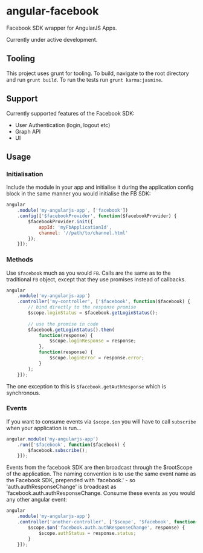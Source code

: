 # angular-facebook

Facebook SDK wrapper for AngularJS Apps.

Currently under active development.

## Tooling

This project uses grunt for tooling. To build, navigate to the root directory and run `grunt build`. To run the tests run `grunt karma:jasmine`.

## Support

Currently supported features of the Facebook SDK:

* User Authentication (login, logout etc)
* Graph API
* UI

## Usage

### Initialisation

Include the module in your app and initialise it during the application config block in the same manner you would initialise the FB SDK:

```javascript
angular
    .module('my-angularjs-app', ['facebook'])
    .config(['$facebookProvider', function($facebookProvider) {
        $facebookProvider.init({
            appId: 'myFbApplicationId',
            channel: '//path/to/channel.html'
        });
    }]);
```

### Methods

Use `$facebook` much as you would `FB`. Calls are the same as to the traditional `FB` object, except that they use promises instead of callbacks.

```javascript
angular
    .module('my-angularjs-app')
    .controller('my-controller', ['$facebook', function($facebook) {
        // bind directly to the response promise
        $scope.loginStatus = $facebook.getLoginStatus();
        
        // use the promise in code
        $facebook.getLoginStatus().then(
            function(response) {
                $scope.loginResponse = response;
            },
            function(response) {
                $scope.loginError = response.error;
            }
        );
    }]);
```

The one exception to this is `$facebook.getAuthResponse` which is synchronous.

### Events

If you want to consume events via `$scope.$on` you will have to call `subscribe` when your application is run...

```javascript
angular.module('my-angularjs-app')
    .run(['$facebook', function($facebook) {
        $facebook.subscribe();
    }]);
```

Events from the facebook SDK are then broadcast through the $rootScope of the application. The naming convention is to use the same event name as the Facebook SDK, prepended with 'facebook.' - so 'auth.authResponseChange' is broadcast as 'facebook.auth.authResponseChange. Consume these events as you would any other angular event:

```javascript
angular
    .module('my-angularjs-app')
    .controller('another-controller', ['$scope', '$facebook', function($scope, $facebook) {
        $scope.$on('facebook.auth.authResponseChange', response) {
            $scope.authStatus = response.status;
        }
    }]);
```
